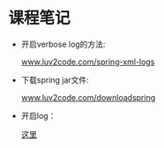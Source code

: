# 课程笔记

* 开启verbose log的方法: 

    www.luv2code.com/spring-xml-logs

* 下载spring jar文件:

    www.luv2code.com/downloadspring
* 开启log：

    [这里](../FAQ/Section%2010%20-%20Spring%20Configuration%20with%20Java%20Code%20(no%20xml)/086-heads-up-add-logging-messages-in-spring-51-all-java-config-version.pdf)